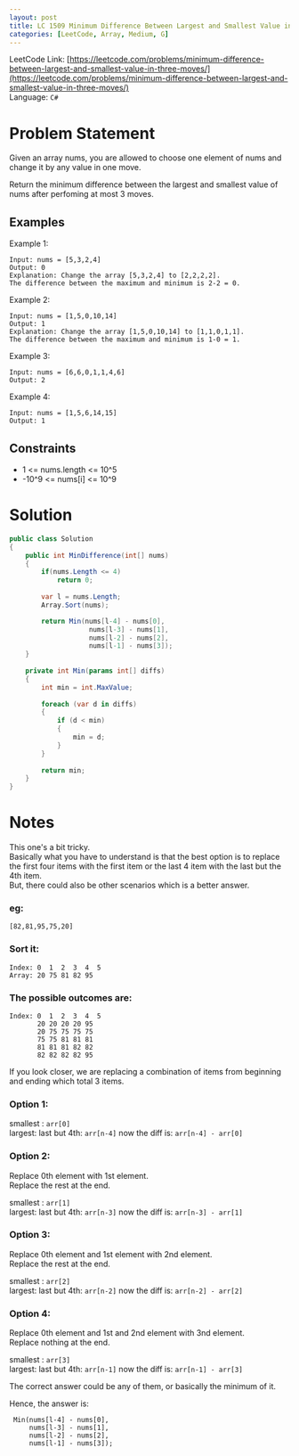 ```yaml
---
layout: post
title: LC 1509 Minimum Difference Between Largest and Smallest Value in Three Moves
categories: [LeetCode, Array, Medium, G]
---
```


LeetCode Link: [https://leetcode.com/problems/minimum-difference-between-largest-and-smallest-value-in-three-moves/](https://leetcode.com/problems/minimum-difference-between-largest-and-smallest-value-in-three-moves/)  
Language: `C#`

# Problem Statement #

Given an array nums, you are allowed to choose one element of nums and change it by any value in one move.

Return the minimum difference between the largest and smallest value of nums after perfoming at most 3 moves.

## Examples

Example 1:

```
Input: nums = [5,3,2,4]
Output: 0
Explanation: Change the array [5,3,2,4] to [2,2,2,2].
The difference between the maximum and minimum is 2-2 = 0.
```

Example 2:

```
Input: nums = [1,5,0,10,14]
Output: 1
Explanation: Change the array [1,5,0,10,14] to [1,1,0,1,1]. 
The difference between the maximum and minimum is 1-0 = 1.
```

Example 3:

```
Input: nums = [6,6,0,1,1,4,6]
Output: 2
```

Example 4:

```
Input: nums = [1,5,6,14,15]
Output: 1
```

## Constraints  

* 1 <= nums.length <= 10^5
* -10^9 <= nums[i] <= 10^9

# Solution

``` csharp
public class Solution 
{
    public int MinDifference(int[] nums) 
    {        
        if(nums.Length <= 4)
            return 0;
        
        var l = nums.Length;
        Array.Sort(nums);

        return Min(nums[l-4] - nums[0], 
                    nums[l-3] - nums[1], 
                    nums[l-2] - nums[2], 
                    nums[l-1] - nums[3]);
    }
    
    private int Min(params int[] diffs)
    {
        int min = int.MaxValue;
        
        foreach (var d in diffs)
        {
            if (d < min)
            {
                min = d;
            }
        }
        
        return min;
    }
}
```

# Notes

This one's a bit tricky.  
Basically what you have to understand is that the best option is to replace the first four items with the first item or the last 4 item with the last but the 4th item.  
But, there could also be other scenarios which is a better answer.  
### eg:  
```
[82,81,95,75,20]
```

### Sort it:  
```
Index: 0  1  2  3  4  5
Array: 20 75 81 82 95
```

### The possible outcomes are:  
```
Index: 0  1  2  3  4  5
       20 20 20 20 95
       20 75 75 75 75
       75 75 81 81 81
       81 81 81 82 82
       82 82 82 82 95
```

If you look closer, we are replacing a combination of items from beginning and ending which total 3 items.

### Option 1:

smallest : `arr[0]`  
largest: last but 4th: `arr[n-4]`
now the diff is: `arr[n-4] - arr[0]`

### Option 2:  

Replace 0th element with 1st element.  
Replace the rest at the end.  

smallest : `arr[1]`  
largest: last but 4th: `arr[n-3]`
now the diff is: `arr[n-3] - arr[1]`

### Option 3:

Replace 0th element and 1st element with 2nd element.  
Replace the rest at the end.  

smallest : `arr[2]`  
largest: last but 4th: `arr[n-2]`
now the diff is: `arr[n-2] - arr[2]`

### Option 4:

Replace 0th element and 1st and 2nd element with 3nd element.  
Replace nothing at the end.  

smallest : `arr[3]`  
largest: last but 4th: `arr[n-1]`
now the diff is: `arr[n-1] - arr[3]`

The correct answer could be any of them, or basically the minimum of it.

Hence, the answer is:  

```
 Min(nums[l-4] - nums[0], 
     nums[l-3] - nums[1], 
     nums[l-2] - nums[2], 
     nums[l-1] - nums[3]);
```